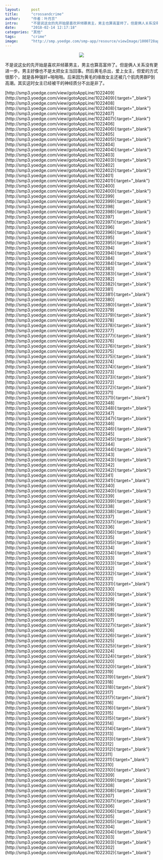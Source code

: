 ```yaml
---
layout:     post
title:      "crossandcrime"
author:     "作者：叶月京"
intro:      "不是说这女的先开始是喜欢并倾慕男主，男主也算高富帅了。但是俩人关系没有更进一步。男主好像也不是太把女主当回事。然后黄毛杀出，爱上女主，但爱的方式很那个，就是各种强奸+啪啪啪。后来因为黄毛的缘故女主还被几个肌肉男群P到高潮。其实这时女主已经被干的神经质分不出是非了。"
date:       "2018-02-14 12:17:18"
categories: "其他"
tags:       "crime"
image:      "http://smp.yoedge.com/smp-app/resource/viewImage/1000728appline.png"
---
```

<div style="text-align: center">
<p><img src="http://smp.yoedge.com/smp-app/resource/viewImage/1000728appline.png"/></p>
</div>
<p class="post-meta">
<span>不是说这女的先开始是喜欢并倾慕男主，男主也算高富帅了。但是俩人关系没有更进一步。男主好像也不是太把女主当回事。然后黄毛杀出，爱上女主，但爱的方式很那个，就是各种强奸+啪啪啪。后来因为黄毛的缘故女主还被几个肌肉男群P到高潮。其实这时女主已经被干的神经质分不出是非了。</span>
</p>
[http://smp3.yoedge.com/view/gotoAppLine/1022409](http://smp3.yoedge.com/view/gotoAppLine/1022409){:target="_blank"}
[http://smp3.yoedge.com/view/gotoAppLine/1022408](http://smp3.yoedge.com/view/gotoAppLine/1022408){:target="_blank"}
[http://smp3.yoedge.com/view/gotoAppLine/1022407](http://smp3.yoedge.com/view/gotoAppLine/1022407){:target="_blank"}
[http://smp3.yoedge.com/view/gotoAppLine/1022406](http://smp3.yoedge.com/view/gotoAppLine/1022406){:target="_blank"}
[http://smp3.yoedge.com/view/gotoAppLine/1022405](http://smp3.yoedge.com/view/gotoAppLine/1022405){:target="_blank"}
[http://smp3.yoedge.com/view/gotoAppLine/1022404](http://smp3.yoedge.com/view/gotoAppLine/1022404){:target="_blank"}
[http://smp3.yoedge.com/view/gotoAppLine/1022403](http://smp3.yoedge.com/view/gotoAppLine/1022403){:target="_blank"}
[http://smp3.yoedge.com/view/gotoAppLine/1022402](http://smp3.yoedge.com/view/gotoAppLine/1022402){:target="_blank"}
[http://smp3.yoedge.com/view/gotoAppLine/1022401](http://smp3.yoedge.com/view/gotoAppLine/1022401){:target="_blank"}
[http://smp3.yoedge.com/view/gotoAppLine/1022400](http://smp3.yoedge.com/view/gotoAppLine/1022400){:target="_blank"}
[http://smp3.yoedge.com/view/gotoAppLine/1022399](http://smp3.yoedge.com/view/gotoAppLine/1022399){:target="_blank"}
[http://smp3.yoedge.com/view/gotoAppLine/1022398](http://smp3.yoedge.com/view/gotoAppLine/1022398){:target="_blank"}
[http://smp3.yoedge.com/view/gotoAppLine/1022397](http://smp3.yoedge.com/view/gotoAppLine/1022397){:target="_blank"}
[http://smp3.yoedge.com/view/gotoAppLine/1022396](http://smp3.yoedge.com/view/gotoAppLine/1022396){:target="_blank"}
[http://smp3.yoedge.com/view/gotoAppLine/1022395](http://smp3.yoedge.com/view/gotoAppLine/1022395){:target="_blank"}
[http://smp3.yoedge.com/view/gotoAppLine/1022394](http://smp3.yoedge.com/view/gotoAppLine/1022394){:target="_blank"}
[http://smp3.yoedge.com/view/gotoAppLine/1022384](http://smp3.yoedge.com/view/gotoAppLine/1022384){:target="_blank"}
[http://smp3.yoedge.com/view/gotoAppLine/1022383](http://smp3.yoedge.com/view/gotoAppLine/1022383){:target="_blank"}
[http://smp3.yoedge.com/view/gotoAppLine/1022382](http://smp3.yoedge.com/view/gotoAppLine/1022382){:target="_blank"}
[http://smp3.yoedge.com/view/gotoAppLine/1022381](http://smp3.yoedge.com/view/gotoAppLine/1022381){:target="_blank"}
[http://smp3.yoedge.com/view/gotoAppLine/1022380](http://smp3.yoedge.com/view/gotoAppLine/1022380){:target="_blank"}
[http://smp3.yoedge.com/view/gotoAppLine/1022379](http://smp3.yoedge.com/view/gotoAppLine/1022379){:target="_blank"}
[http://smp3.yoedge.com/view/gotoAppLine/1022378](http://smp3.yoedge.com/view/gotoAppLine/1022378){:target="_blank"}
[http://smp3.yoedge.com/view/gotoAppLine/1022377](http://smp3.yoedge.com/view/gotoAppLine/1022377){:target="_blank"}
[http://smp3.yoedge.com/view/gotoAppLine/1022376](http://smp3.yoedge.com/view/gotoAppLine/1022376){:target="_blank"}
[http://smp3.yoedge.com/view/gotoAppLine/1022375](http://smp3.yoedge.com/view/gotoAppLine/1022375){:target="_blank"}
[http://smp3.yoedge.com/view/gotoAppLine/1022374](http://smp3.yoedge.com/view/gotoAppLine/1022374){:target="_blank"}
[http://smp3.yoedge.com/view/gotoAppLine/1022373](http://smp3.yoedge.com/view/gotoAppLine/1022373){:target="_blank"}
[http://smp3.yoedge.com/view/gotoAppLine/1022372](http://smp3.yoedge.com/view/gotoAppLine/1022372){:target="_blank"}
[http://smp3.yoedge.com/view/gotoAppLine/1022371](http://smp3.yoedge.com/view/gotoAppLine/1022371){:target="_blank"}
[http://smp3.yoedge.com/view/gotoAppLine/1022348](http://smp3.yoedge.com/view/gotoAppLine/1022348){:target="_blank"}
[http://smp3.yoedge.com/view/gotoAppLine/1022347](http://smp3.yoedge.com/view/gotoAppLine/1022347){:target="_blank"}
[http://smp3.yoedge.com/view/gotoAppLine/1022346](http://smp3.yoedge.com/view/gotoAppLine/1022346){:target="_blank"}
[http://smp3.yoedge.com/view/gotoAppLine/1022345](http://smp3.yoedge.com/view/gotoAppLine/1022345){:target="_blank"}
[http://smp3.yoedge.com/view/gotoAppLine/1022344](http://smp3.yoedge.com/view/gotoAppLine/1022344){:target="_blank"}
[http://smp3.yoedge.com/view/gotoAppLine/1022343](http://smp3.yoedge.com/view/gotoAppLine/1022343){:target="_blank"}
[http://smp3.yoedge.com/view/gotoAppLine/1022342](http://smp3.yoedge.com/view/gotoAppLine/1022342){:target="_blank"}
[http://smp3.yoedge.com/view/gotoAppLine/1022341](http://smp3.yoedge.com/view/gotoAppLine/1022341){:target="_blank"}
[http://smp3.yoedge.com/view/gotoAppLine/1022340](http://smp3.yoedge.com/view/gotoAppLine/1022340){:target="_blank"}
[http://smp3.yoedge.com/view/gotoAppLine/1022339](http://smp3.yoedge.com/view/gotoAppLine/1022339){:target="_blank"}
[http://smp3.yoedge.com/view/gotoAppLine/1022338](http://smp3.yoedge.com/view/gotoAppLine/1022338){:target="_blank"}
[http://smp3.yoedge.com/view/gotoAppLine/1022337](http://smp3.yoedge.com/view/gotoAppLine/1022337){:target="_blank"}
[http://smp3.yoedge.com/view/gotoAppLine/1022336](http://smp3.yoedge.com/view/gotoAppLine/1022336){:target="_blank"}
[http://smp3.yoedge.com/view/gotoAppLine/1022335](http://smp3.yoedge.com/view/gotoAppLine/1022335){:target="_blank"}
[http://smp3.yoedge.com/view/gotoAppLine/1022334](http://smp3.yoedge.com/view/gotoAppLine/1022334){:target="_blank"}
[http://smp3.yoedge.com/view/gotoAppLine/1022333](http://smp3.yoedge.com/view/gotoAppLine/1022333){:target="_blank"}
[http://smp3.yoedge.com/view/gotoAppLine/1022332](http://smp3.yoedge.com/view/gotoAppLine/1022332){:target="_blank"}
[http://smp3.yoedge.com/view/gotoAppLine/1022331](http://smp3.yoedge.com/view/gotoAppLine/1022331){:target="_blank"}
[http://smp3.yoedge.com/view/gotoAppLine/1022330](http://smp3.yoedge.com/view/gotoAppLine/1022330){:target="_blank"}
[http://smp3.yoedge.com/view/gotoAppLine/1022329](http://smp3.yoedge.com/view/gotoAppLine/1022329){:target="_blank"}
[http://smp3.yoedge.com/view/gotoAppLine/1022328](http://smp3.yoedge.com/view/gotoAppLine/1022328){:target="_blank"}
[http://smp3.yoedge.com/view/gotoAppLine/1022327](http://smp3.yoedge.com/view/gotoAppLine/1022327){:target="_blank"}
[http://smp3.yoedge.com/view/gotoAppLine/1022326](http://smp3.yoedge.com/view/gotoAppLine/1022326){:target="_blank"}
[http://smp3.yoedge.com/view/gotoAppLine/1022325](http://smp3.yoedge.com/view/gotoAppLine/1022325){:target="_blank"}
[http://smp3.yoedge.com/view/gotoAppLine/1022324](http://smp3.yoedge.com/view/gotoAppLine/1022324){:target="_blank"}
[http://smp3.yoedge.com/view/gotoAppLine/1022320](http://smp3.yoedge.com/view/gotoAppLine/1022320){:target="_blank"}
[http://smp3.yoedge.com/view/gotoAppLine/1022319](http://smp3.yoedge.com/view/gotoAppLine/1022319){:target="_blank"}
[http://smp3.yoedge.com/view/gotoAppLine/1022318](http://smp3.yoedge.com/view/gotoAppLine/1022318){:target="_blank"}
[http://smp3.yoedge.com/view/gotoAppLine/1022317](http://smp3.yoedge.com/view/gotoAppLine/1022317){:target="_blank"}
[http://smp3.yoedge.com/view/gotoAppLine/1022316](http://smp3.yoedge.com/view/gotoAppLine/1022316){:target="_blank"}
[http://smp3.yoedge.com/view/gotoAppLine/1022315](http://smp3.yoedge.com/view/gotoAppLine/1022315){:target="_blank"}
[http://smp3.yoedge.com/view/gotoAppLine/1022314](http://smp3.yoedge.com/view/gotoAppLine/1022314){:target="_blank"}
[http://smp3.yoedge.com/view/gotoAppLine/1022313](http://smp3.yoedge.com/view/gotoAppLine/1022313){:target="_blank"}
[http://smp3.yoedge.com/view/gotoAppLine/1022312](http://smp3.yoedge.com/view/gotoAppLine/1022312){:target="_blank"}
[http://smp3.yoedge.com/view/gotoAppLine/1022311](http://smp3.yoedge.com/view/gotoAppLine/1022311){:target="_blank"}
[http://smp3.yoedge.com/view/gotoAppLine/1022310](http://smp3.yoedge.com/view/gotoAppLine/1022310){:target="_blank"}
[http://smp3.yoedge.com/view/gotoAppLine/1022309](http://smp3.yoedge.com/view/gotoAppLine/1022309){:target="_blank"}
[http://smp3.yoedge.com/view/gotoAppLine/1022308](http://smp3.yoedge.com/view/gotoAppLine/1022308){:target="_blank"}
[http://smp3.yoedge.com/view/gotoAppLine/1022307](http://smp3.yoedge.com/view/gotoAppLine/1022307){:target="_blank"}
[http://smp3.yoedge.com/view/gotoAppLine/1022306](http://smp3.yoedge.com/view/gotoAppLine/1022306){:target="_blank"}
[http://smp3.yoedge.com/view/gotoAppLine/1022305](http://smp3.yoedge.com/view/gotoAppLine/1022305){:target="_blank"}
[http://smp3.yoedge.com/view/gotoAppLine/1022304](http://smp3.yoedge.com/view/gotoAppLine/1022304){:target="_blank"}
[http://smp3.yoedge.com/view/gotoAppLine/1022303](http://smp3.yoedge.com/view/gotoAppLine/1022303){:target="_blank"}
[http://smp3.yoedge.com/view/gotoAppLine/1022302](http://smp3.yoedge.com/view/gotoAppLine/1022302){:target="_blank"}


